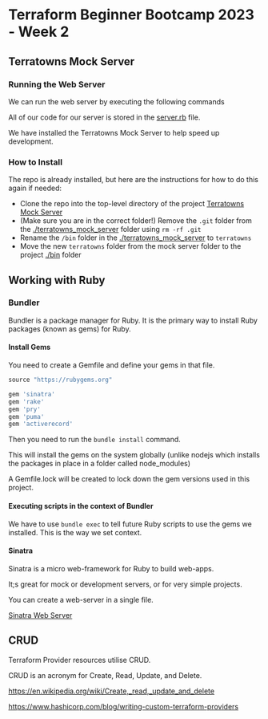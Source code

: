 # Terraform Beginner Bootcamp 2023 - Week 2

## Terratowns Mock Server

### Running the Web Server

We can run the web server by executing the following commands

All of our code for our server is stored in the [server.rb](./terratowns_mock_server/server.rb) file.

We have installed the Terratowns Mock Server to help speed up development.

### How to Install

The repo is already installed, but here are the instructions for how to do this again if needed:

- Clone the repo into the top-level directory of the project [Terratowns Mock Server](https://github.com/ExamProCo/terratowns_mock_server)
- (Make sure you are in the correct folder!) Remove the `.git` folder from the [./terratowns_mock_server](./terratowns_mock_server) folder using `rm -rf .git`
- Rename the `/bin` folder in the [./terratowns_mock_server](./terratowns_mock_server) to `terratowns`
- Move the new `terratowns` folder from the mock server folder to the project [./bin](./bin) folder

## Working with Ruby

### Bundler

Bundler is a package manager for Ruby. It is the primary way to install Ruby packages (known as gems) for Ruby.

#### Install Gems

You need to create a Gemfile and define your gems in that file.

```rb
source "https://rubygems.org"

gem 'sinatra'
gem 'rake'
gem 'pry'
gem 'puma'
gem 'activerecord'
```

Then you need to run the `bundle install` command.

This will install the gems on the system globally (unlike nodejs which installs the packages in place in a folder called node_modules)

A Gemfile.lock will be created to lock down the gem versions used in this project.

#### Executing scripts in the context of Bundler

We have to use `bundle exec` to tell future Ruby scripts to use the gems we installed. This is the way we set context.

#### Sinatra

Sinatra is a micro web-framework for Ruby to build web-apps.

It;s great for mock or development servers, or for very simple projects.

You can create a web-server in a single file.

[Sinatra Web Server](https://sinatrarb.com/)

## CRUD

Terraform Provider resources utilise CRUD.

CRUD is an acronym for Create, Read, Update, and Delete.

https://en.wikipedia.org/wiki/Create,_read,_update_and_delete





https://www.hashicorp.com/blog/writing-custom-terraform-providers